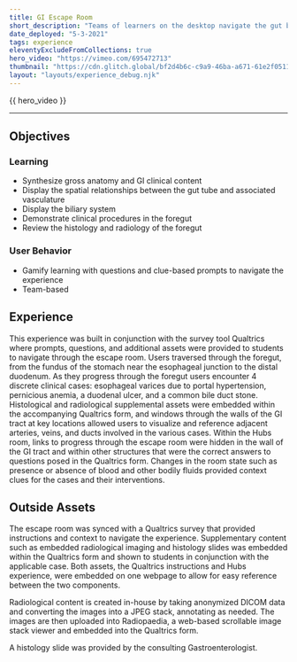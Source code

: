 ```yaml
---
title: GI Escape Room
short_description: "Teams of learners on the desktop navigate the gut by solving clinicaly relevent questions / clues to discover ways around the gastro-intestinal tract."
date_deployed: "5-3-2021"
tags: experience
eleventyExcludeFromCollections: true
hero_video: "https://vimeo.com/695472713"
thumbnail: "https://cdn.glitch.global/bf2d4b6c-c9a9-46ba-a671-61e2f05114b6/hubs3.png?v=1648918735630"
layout: "layouts/experience_debug.njk"
---
```


<div class="row">
  
<!-- {% include "hubs_experience_spyscroll.html" %}
 -->
<div class="scrollTarget col-9">
  
<div id="hero_video">

  {{ hero_video }}  

</div>

<hr class="my-3">

<div data-bs-spy="scroll" data-bs-target="#experience-list" data-bs-offset="0" class="scrollspy-example" tabindex="0">

<h2 id="objectives">
  Objectives
</h2>

### Learning

- Synthesize gross anatomy and GI clinical content
- Display the spatial relationships between the gut tube and associated vasculature
- Display the biliary system
- Demonstrate clinical procedures in the foregut
- Review the histology and radiology of the foregut

### User Behavior

- Gamify learning with questions and clue-based prompts to navigate the experience
- Team-based 

<h2 id="experience">
  Experience
</h2>

This experience was built in conjunction with the survey tool Qualtrics where prompts, questions, and additional assets were provided to students to navigate through the escape room. Users traversed through the foregut, from the fundus of the stomach near the esophageal junction to the distal duodenum. As they progress through the foregut users encounter 4 discrete clinical cases: esophageal varices due to portal hypertension, pernicious anemia, a duodenal ulcer, and a common bile duct stone. Histological and radiological supplemental assets were embedded within the accompanying Qualtrics form, and windows through the walls of the GI tract at key locations allowed users to visualize and reference adjacent arteries, veins, and ducts involved in the various cases. Within the Hubs room, links to progress through the escape room were hidden in the wall of the GI tract and within other structures that were the correct answers to questions posed in the Qualtrics form. Changes in the room state such as presence or absence of blood and other bodily fluids provided context clues for the cases and their interventions. 


<h2 id="assets">
  Outside Assets
</h2> 

The escape room was synced with a Qualtrics survey that provided instructions and context to navigate the experience. Supplementary content such as embedded radiological imaging and histology slides was embedded within the Qualtrics form and shown to students in conjunction with the applicable case. Both assets, the Qualtrics instructions and Hubs experience, were embedded on one webpage to allow for easy reference between the two components. 

Radiological content is created in-house by taking anonymized DICOM data and converting the images into a JPEG stack, annotating as needed. The images are then uploaded into Radiopaedia, a web-based scrollable image stack viewer and embedded into the Qualtrics form. 

A histology slide was provided by the consulting Gastroenterologist. 

</div>
</div>
</div>
